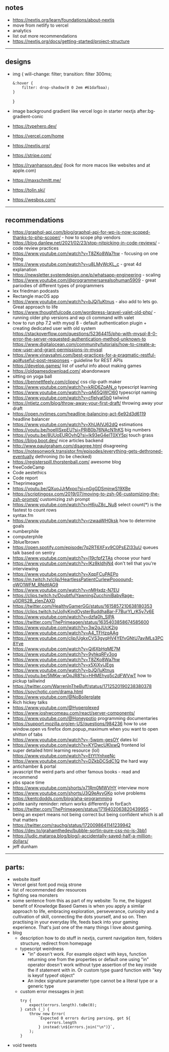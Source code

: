 ## notes

-   https://nextjs.org/learn/foundations/about-nextjs
-   move from netlify to vercel
-   analytics
-   list out more recommendations
-   https://nextjs.org/docs/getting-started/project-structure

---

## designs

-   img {
    will-change: filter;
    transition: filter 300ms;

        &:hover {
            filter: drop-shadow(0 0 2em #61dafbaa);
        }

    }

-   image background gradient like vercel logo in starter nextjs after:bg-gradient-conic
-   https://typehero.dev/
-   https://vercel.com/home
-   https://nextjs.org/
-   https://stripe.com/
-   https://ryanhanson.dev/ (look for more macos like websites and at apple.com)
-   https://maxschmitt.me/
-   https://tolin.ski/
-   https://wesbos.com/

---

## recommendations

-   https://graphql-api.com/blog/graphql-api-for-wp-is-now-scoped-thanks-to-php-scoper/ - how to scope php vendors
-   https://blog.danlew.net/2021/02/23/stop-nitpicking-in-code-reviews/ - code review practices
-   https://www.youtube.com/watch?v=T8ZKo8Wa7hw - focusing on one thing
-   https://www.youtube.com/watch?v=u8LMyWcKL_c - great 4d explanation
-   https://newsletter.systemdesign.one/p/whatsapp-engineering - scaling
-   https://www.youtube.com/@programmersarealsohuman5909 - great pariodies of different types of programmers
-   lex friedman podcasts
-   Rectangle macOS app
-   https://www.youtube.com/watch?v=bJQj1uKtnus - also add to lets go. Great approach to life
-   https://www.thoughtfulcode.com/wordpress-laravel-valet-old-php/ - running older php versions and wp cli command with valet
-   how to run php 7.2 with mysql 8 - default authentication plugin + creating dedicated user with old system https://stackoverflow.com/questions/52364415/php-with-mysql-8-0-error-the-server-requested-authentication-method-unknown-to https://www.digitalocean.com/community/tutorials/how-to-create-a-new-user-and-grant-permissions-in-mysql
-   https://www.vinaysahni.com/best-practices-for-a-pragmatic-restful-api#useful-post-responses - guideline for REST APIs
-   https://develop.games/ list of useful info about making games
-   https://oldgamesdownload.com/ abandonware
-   sitting on yoga ball
-   https://bennettfeely.com/clippy/ css clip-path maker
-   https://www.youtube.com/watch?v=kRiD6ZpAN_o typescript learning
-   https://www.youtube.com/watch?v=qA65QjWCl60 typescript naming
-   https://www.youtube.com/watch?v=cfleIyat5b0 tailwind
-   https://ntietz.com/blog/throw-away-your-first-draft/ throwing away your draft
-   https://open.nytimes.com/headline-balancing-act-6e92d3d6119 headline balancer
-   https://www.youtube.com/watch?v=XhUAIVJ62dQ estimations
-   https://youtu.be/hoeIllSxpEU?si=PRjB0b76NAcN1hKS big numbers
-   https://youtu.be/8UUoEUROvhQ?si=lk93eG4eIT0XY5pj touch grass
-   https://blog.boot.dev/ nice articles backend
-   http://www.paulgraham.com/disagree.html disagreeing
-   https://notesonwork.transistor.fm/episodes/everything-gets-dethroned-eventually dethroning (to be checked)
-   https://registerspill.thorstenball.com/ awesome blog
-   freeCodeCamp
-   Code aestethics
-   Code report
-   Theprimeagen
-   https://youtu.be/QXuoJJrMxpo?si=nGgGDSmjnwS19XBe
-   https://scriptingosx.com/2019/07/moving-to-zsh-06-customizing-the-zsh-prompt/ customizing zsh prompt
-   https://www.youtube.com/watch?v=H6juZ8c_Nu8 select count(\*) is the fastest to count rows
-   syntax.fm
-   https://www.youtube.com/watch?v=rzwaaWH0ksk how to determine goals
-   numberphile
-   computerphile
-   3blue1brown
-   https://open.spotify.com/episode/7q2RT6XFxv9C0PsEZl33uU queues talk based on sentry
-   https://www.youtube.com/watch?v=l19cfpf2TAs choose your hard
-   https://www.youtube.com/watch?v=lKz8kldhjN4 don't tell that you're interviewing
-   https://www.youtube.com/watch?v=XqpFCuPAEPo
-   https://m.twitch.tv/clip/HeartlessPatientCurlewPoooound-oWO1WFM_RNdtIAG9
-   https://www.youtube.com/watch?v=nMHxdz-N7EU
-   https://clips.twitch.tv/DoubtfulYawningZucchiniBabyRage-u0DRS2B_zlenZAXD
-   https://twitter.com/HealthyGamerGG/status/1615857210638180353
-   https://clips.twitch.tv/JollyKindOysterBuddhaBar-F7BurYI_rK5y7v6E
-   https://www.youtube.com/watch?v=dzfa0h_SIPA
-   https://twitter.com/ThePrimeagen/status/1635403858674585600
-   https://www.youtube.com/watch?v=3w2gJUcK2ig
-   https://www.youtube.com/watch?v=A4_TFHzqAAg
-   https://www.youtube.com/clip/UgkxCVS3gyqHV4YEfvGNtU7aviMLs3PC8Yye
-   https://www.youtube.com/watch?v=Qi6XbHqME7M
-   https://www.youtube.com/watch?v=9yhkqRFv3og
-   https://www.youtube.com/watch?v=T8ZKo8Wa7hw
-   https://www.youtube.com/watch?v=x5XiXvjJEgs
-   https://www.youtube.com/watch?v=bJQj1uKtnus
-   https://youtu.be/5MKw-wOpJR8?si=HHMEhyq5c2dFWVwT how to pickup tailiwind
-   https://twitter.com/WarrenInTheBuff/status/1712520190238380378
-   https://soychotic.com/drama.html
-   https://www.youtube.com/@NoBoilerplate
-   Rich hickey talks
-   https://www.youtube.com/@Hyperplexed
-   https://www.joshwcomeau.com/react/server-components/
-   https://www.youtube.com/@Honeypotio programming documentaries
-   https://support.mozilla.org/en-US/questions/984236 how to use window.open vs firefox dom.popup_maximum when you want to open shitton of tabs
-   https://www.youtube.com/watch?v=-5wpm-gesOY dates lol
-   https://www.youtube.com/watch?v=KYDwcUKlxwQ frontend lol
-   super detailed html learning resource (lol) https://www.youtube.com/watch?v=EtYtYnhxeNc
-   https://www.youtube.com/watch?v=DZkbDCSdC1Q the hard way
-   antichamber & portal
-   javascript the weird parts and other famous books - read and recommend
-   pbs space time
-   https://www.youtube.com/shorts/x71Rm0MWVHY interview more
-   https://www.youtube.com/shorts/J3Q9eAyyGKo solve problems
-   https://kentcdodds.com/blog/aha-programming
-   polite sanity reminder: return works differently in forEach
-   https://twitter.com/ThePrimeagen/status/1719402063820439955 - being an expert means not being correct but being confident which is all that matters
-   https://twitter.com/rauchg/status/1720098641141239942
-   https://dev.to/grahamthedev/bubble-sortin-pure-css-no-js-3bb1
-   https://ludic.mataroa.blog/blog/i-accidentally-saved-half-a-million-dollars/
-   jeff dunham

---

## parts:

-   website itself
-   Vercel geist font pod moją strone
-   list of recommended dev resources
-   fighting sea monsters
-   some sentence from this as part of my website:
    To me, the biggest benefit of Knowledge Based Games is when you apply a similar approach to life, embracing exploration, perseverance, curiosity and a cultivation of skill, connecting the dots yourself, and so on. Then practising in your everyday life, feeds back into your gaming experience. That's just one of the many things I love about gaming.
-   blog
    -   description how to do stuff in nextjs, current navigation item, folders structure, redirect from homepage
    -   typescript weirdness
        -   "in" doesn't work. For example object with keys, function returning one from the properties or default one using "in" operator doesn't work without type assertion of the key inside the if statement with in. Or custom type guard function with "key is keyof typeof object"
        -   An index signature parameter type cannot be a literal type or a generic type
    -   custom error messages in jest:
        ```
        try {
            expect(errors.length).toBe(0);
        } catch (_) {
            throw new Error(
                `Expected 0 errors during parsing, got ${
                    errors.length
                } instead:\n${errors.join("\n")}`,
            );
        }
        ```
-   void tweets
